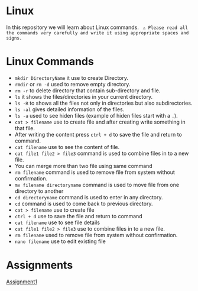 # Linux
In this repository we will learn about Linux commands.
` ⚠ Please read all the commands very carefully and write it using appropriate spaces and signs.`
# Linux Commands
- `mkdir DirectoryName` it use to create Directory.
-  `rmdir` or `rm -d` used to remove empty directory.
-  `rm -r` to delete directory that contain sub-directory and file.
- `ls` it shows the files/directories in your current directory.
- `ls -R` to shows all the files not only in directories but also subdirectories.
- `ls -al` gives detailed information of the files.
- `ls -a` used to see hiden files (example of hiden files start with a `.`).
- `cat > filename` use to create file and after creating write something in that file.
- After writing the content press `ctrl + d` to save the file and return to command.
- `cat filename` use to see the content of file.
- `cat file1 file2 > file3` command is used to combine files in to a new file.
- You can merge more than two file using same command
- `rm filename` command is used to remove file from system without confirmation.
- `mv filename directoryname` command is used to move file from one directory to another
- `cd directoryname` command is used to enter in any directory.
- `cd` command is used to come back to previous directory.
- `cat > filename` use to create file
- `ctrl + d` use to save the file and return to command
- `cat filename` use to see file details
- `cat file1 file2 > file3` use to combine files in to a new file.
- `rm filename` used to remove file from system without confirmation.
- `nano filename` use to edit existing file


# Assignments
[Assignment1](https://github.com/vagabon-09/Linux/blob/f9b335c6f9837ad58ba805312c7e3d0992abef2b/Assignment1.md)

